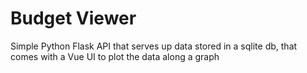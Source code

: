 # Budget Viewer

Simple Python Flask API that serves up data stored in a sqlite db, that comes
with a Vue UI to plot the data along a graph
